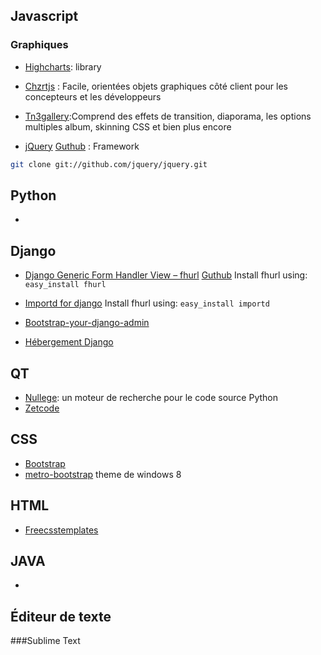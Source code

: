 
Javascript
----------

### Graphiques
* [Highcharts](http://www.highcharts.com/): library

* [Chzrtjs](http://www.chartjs.org/) : Facile, orientées objets graphiques côté client pour les concepteurs et les développeurs

* [Tn3gallery](http://www.tn3gallery.com/):Comprend des effets de transition, diaporama, les options multiples album, skinning CSS et bien plus encore

* [jQuery](http://jqueryui.com/) [Guthub](https://github.com/jquery/jquery) : Framework

```bash
git clone git://github.com/jquery/jquery.git
```

Python
-----

* 

Django
-----

* [Django Generic Form Handler View – fhurl](http://pythonhosted.org/fhurl/) [Guthub](http://github.com/amitu/fhurl/)
    Install fhurl using:  ```easy_install fhurl```

* [Importd for django](http://pythonhosted.org/importd/)
    Install fhurl using:  ```easy_install importd
                            ```
* [Bootstrap-your-django-admin](http://www.codingnot.es/bootstrap-your-django-admin-in-3-minutes)

* [Hébergement Django](http://hosting.djangofoo.com/)

QT
--

* [Nullege](http://nullege.com/): un moteur de recherche pour le code source Python
* [Zetcode](http://zetcode.com/)

CSS
---

* [Bootstrap](http://twitter.github.com/bootstrap/)
* [metro-bootstrap](http://talkslab.github.com/metro-bootstrap/index.html) theme de windows 8

HTML
----

* [Freecsstemplates](http://www.freecsstemplates.org/)

JAVA
----

* 
 

Éditeur de texte
--------
###Sublime Text
